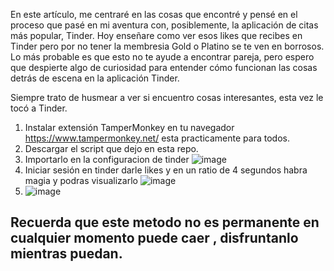 En este artículo, me centraré en las cosas que encontré y pensé en el proceso que pasé en mi aventura con, posiblemente, la aplicación de citas más popular, Tinder.
Hoy enseñare como ver esos likes que recibes en Tinder pero por no tener la membresia Gold  o Platino se te ven en borrosos.
Lo más probable es que esto no te ayude a encontrar pareja, pero espero que despierte algo de curiosidad para entender cómo funcionan las cosas detrás de escena en la aplicación Tinder.

Siempre trato de husmear a ver si encuentro cosas interesantes, esta vez le tocó a Tinder.


1) Instalar extensión TamperMonkey en tu navegador https://www.tampermonkey.net/ esta practicamente para todos.
2) Descargar el script que dejo en esta repo.
3) Importarlo en la configuracion de tinder ![image](https://user-images.githubusercontent.com/17550010/157151777-7695bb33-de63-4993-b814-c02d3cedf5c8.png)
4) Iniciar sesión en tinder darle likes y en un ratio de 4 segundos habra magia y podras visualizarlo ![image](https://user-images.githubusercontent.com/17550010/157151861-8ffe7036-ccfe-40de-9dd8-2637a50ba6f3.png)
5) ![image](https://user-images.githubusercontent.com/17550010/157151944-424f4ec1-de48-45b2-838e-deece3f106b0.png)


<h2>Recuerda que este metodo no es permanente en cualquier momento puede caer , disfruntanlo mientras puedan.</h2>


